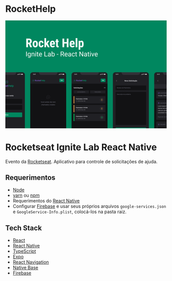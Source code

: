 # RocketHelp

![Cover](./.github/cover.png)

# Rocketseat Ignite Lab React Native

Evento da [Rocketseat](https://www.youtube.com/c/RocketSeat). Aplicativo para controle de solicitações de ajuda.

## Requerimentos

- [Node](https://nodejs.org)
- [yarn](https://yarnpkg.com/getting-started/install) ou [npm](https://www.npmjs.com)
- Requerimentos do [React Native](https://reactnative.dev)
- Configurar [Firebase](https://firebase.google.com) e usar seus próprios arquivos `google-services.json` e `GoogleService-Info.plist`, colocá-los na pasta raiz.

## Tech Stack

- [React](https://reactjs.org)
- [React Native](https://reactnative.dev)
- [TypeScript](https://www.typescriptlang.org)
- [Expo](https://expo.dev)
- [React Navigation](https://reactnavigation.org)
- [Native Base](https://nativebase.io)
- [Firebase](https://firebase.google.com)
